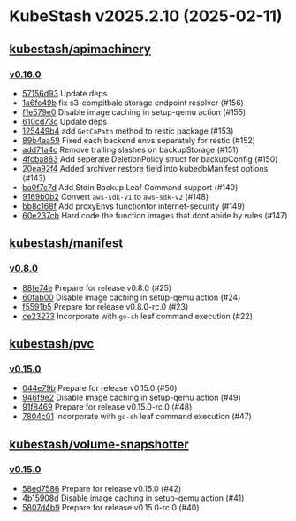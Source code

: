# KubeStash v2025.2.10 (2025-02-11)


## [kubestash/apimachinery](https://github.com/kubestash/apimachinery)

### [v0.16.0](https://github.com/kubestash/apimachinery/releases/tag/v0.16.0)

- [57156d93](https://github.com/kubestash/apimachinery/commit/57156d93) Update deps
- [1a6fe49b](https://github.com/kubestash/apimachinery/commit/1a6fe49b) fix s3-compitbale storage endpoint resolver (#156)
- [f1e579e0](https://github.com/kubestash/apimachinery/commit/f1e579e0) Disable image caching in setup-qemu action (#155)
- [610cd73c](https://github.com/kubestash/apimachinery/commit/610cd73c) Update deps
- [125449b4](https://github.com/kubestash/apimachinery/commit/125449b4) add `GetCaPath` method to restic package (#153)
- [89b4aa59](https://github.com/kubestash/apimachinery/commit/89b4aa59) Fixed each backend envs separately for restic (#152)
- [add71a4c](https://github.com/kubestash/apimachinery/commit/add71a4c) Remove trailing slashes on backupStorage (#151)
- [4fcba883](https://github.com/kubestash/apimachinery/commit/4fcba883) Add seperate DeletionPolicy struct for backupConfig (#150)
- [20ea92f4](https://github.com/kubestash/apimachinery/commit/20ea92f4) Added archiver restore field into kubedbManifest options  (#143)
- [ba0f7c7d](https://github.com/kubestash/apimachinery/commit/ba0f7c7d) Add Stdin Backup Leaf Command support (#140)
- [9169b0b2](https://github.com/kubestash/apimachinery/commit/9169b0b2) Convert `aws-sdk-v1` to `aws-sdk-v2` (#148)
- [bb8c168f](https://github.com/kubestash/apimachinery/commit/bb8c168f) Add proxyEnvs functionfor internet-security (#149)
- [60e237cb](https://github.com/kubestash/apimachinery/commit/60e237cb) Hard code the function images that dont abide by rules  (#147)



## [kubestash/manifest](https://github.com/kubestash/manifest)

### [v0.8.0](https://github.com/kubestash/manifest/releases/tag/v0.8.0)

- [88fe74e](https://github.com/kubestash/manifest/commit/88fe74e) Prepare for release v0.8.0 (#25)
- [60fab00](https://github.com/kubestash/manifest/commit/60fab00) Disable image caching in setup-qemu action (#24)
- [f5591b5](https://github.com/kubestash/manifest/commit/f5591b5) Prepare for release v0.8.0-rc.0 (#23)
- [ce23273](https://github.com/kubestash/manifest/commit/ce23273) Incorporate with `go-sh` leaf command execution (#22)



## [kubestash/pvc](https://github.com/kubestash/pvc)

### [v0.15.0](https://github.com/kubestash/pvc/releases/tag/v0.15.0)

- [044e79b](https://github.com/kubestash/pvc/commit/044e79b) Prepare for release v0.15.0 (#50)
- [946f9e2](https://github.com/kubestash/pvc/commit/946f9e2) Disable image caching in setup-qemu action (#49)
- [91f8469](https://github.com/kubestash/pvc/commit/91f8469) Prepare for release v0.15.0-rc.0 (#48)
- [7804c01](https://github.com/kubestash/pvc/commit/7804c01) Incorporate with `go-sh` leaf command execution (#47)



## [kubestash/volume-snapshotter](https://github.com/kubestash/volume-snapshotter)

### [v0.15.0](https://github.com/kubestash/volume-snapshotter/releases/tag/v0.15.0)

- [58ed7586](https://github.com/kubestash/volume-snapshotter/commit/58ed7586) Prepare for release v0.15.0 (#42)
- [4b15908d](https://github.com/kubestash/volume-snapshotter/commit/4b15908d) Disable image caching in setup-qemu action (#41)
- [5807d4b9](https://github.com/kubestash/volume-snapshotter/commit/5807d4b9) Prepare for release v0.15.0-rc.0 (#40)



